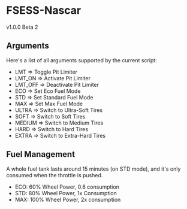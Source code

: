 # FSESS-Nascar

v1.0.0 Beta 2

## Arguments
Here's a list of all arguments supported by the current script:
- LMT     => Toggle Pit Limiter
- LMT_ON  => Activate Pit Limiter
- LMT_OFF => Deactivate Pit Limiter
- ECO     => Set Eco Fuel Mode
- STD     => Set Standard Fuel Mode
- MAX     => Set Max Fuel Mode
- ULTRA   => Switch to Ultra-Soft Tires
- SOFT    => Switch to Soft Tires
- MEDIUM  => Switch to Medium Tires
- HARD    => Switch to Hard Tires
- EXTRA   => Switch to Extra-Hard Tires

## Fuel Management
A whole fuel tank lasts around 15 minutes (on STD mode), and it's only consumed when the throttle is pushed.

- ECO: 60% Wheel Power, 0.8 consumption
- STD: 80% Wheel Power, 1x Consumption
- MAX: 100% Wheel Power, 2x consumption

